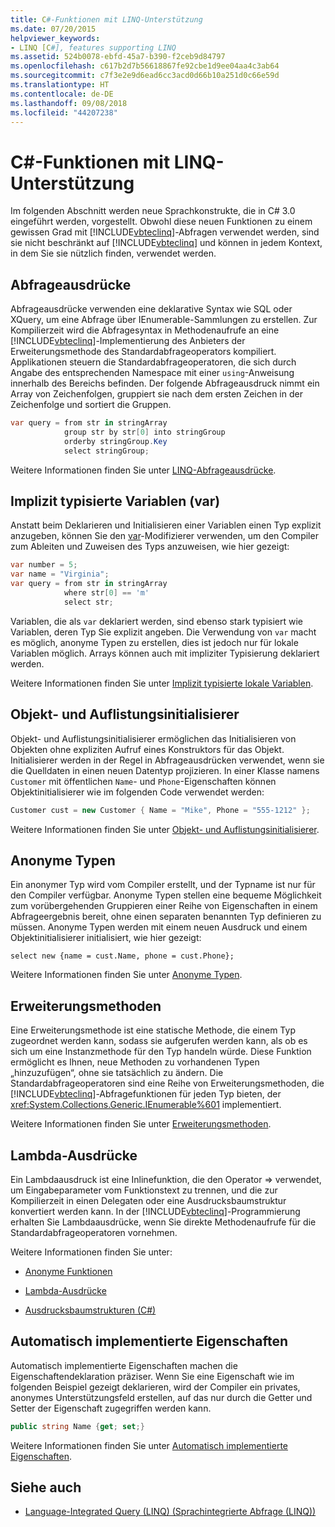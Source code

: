 ```yaml
---
title: C#-Funktionen mit LINQ-Unterstützung
ms.date: 07/20/2015
helpviewer_keywords:
- LINQ [C#], features supporting LINQ
ms.assetid: 524b0078-ebfd-45a7-b390-f2ceb9d84797
ms.openlocfilehash: c617b2d7b56618867fe92cbe1d9ee04aa4c3ab64
ms.sourcegitcommit: c7f3e2e9d6ead6cc3acd0d66b10a251d0c66e59d
ms.translationtype: HT
ms.contentlocale: de-DE
ms.lasthandoff: 09/08/2018
ms.locfileid: "44207238"
---
```

# <a name="c-features-that-support-linq"></a>C#-Funktionen mit LINQ-Unterstützung
Im folgenden Abschnitt werden neue Sprachkonstrukte, die in C# 3.0 eingeführt werden, vorgestellt. Obwohl diese neuen Funktionen zu einem gewissen Grad mit [!INCLUDE[vbteclinq](~/includes/vbteclinq-md.md)]-Abfragen verwendet werden, sind sie nicht beschränkt auf [!INCLUDE[vbteclinq](~/includes/vbteclinq-md.md)] und können in jedem Kontext, in dem Sie sie nützlich finden, verwendet werden.  
  
## <a name="query-expressions"></a>Abfrageausdrücke  
 Abfrageausdrücke verwenden eine deklarative Syntax wie SQL oder XQuery, um eine Abfrage über IEnumerable-Sammlungen zu erstellen. Zur Kompilierzeit wird die Abfragesyntax in Methodenaufrufe an eine [!INCLUDE[vbteclinq](~/includes/vbteclinq-md.md)]-Implementierung des Anbieters der Erweiterungsmethode des Standardabfrageoperators kompiliert. Applikationen steuern die Standardabfrageoperatoren, die sich durch Angabe des entsprechenden Namespace mit einer `using`-Anweisung innerhalb des Bereichs befinden. Der folgende Abfrageausdruck nimmt ein Array von Zeichenfolgen, gruppiert sie nach dem ersten Zeichen in der Zeichenfolge und sortiert die Gruppen.  
  
```csharp  
var query = from str in stringArray  
            group str by str[0] into stringGroup  
            orderby stringGroup.Key  
            select stringGroup;  
```  
  
 Weitere Informationen finden Sie unter [LINQ-Abfrageausdrücke](../../../../csharp/programming-guide/linq-query-expressions/index.md).  
  
## <a name="implicitly-typed-variables-var"></a>Implizit typisierte Variablen (var)  
 Anstatt beim Deklarieren und Initialisieren einer Variablen einen Typ explizit anzugeben, können Sie den [var](../../../../csharp/language-reference/keywords/var.md)-Modifizierer verwenden, um den Compiler zum Ableiten und Zuweisen des Typs anzuweisen, wie hier gezeigt:  
  
```csharp  
var number = 5;  
var name = "Virginia";  
var query = from str in stringArray  
            where str[0] == 'm'  
            select str;  
```  
  
 Variablen, die als `var` deklariert werden, sind ebenso stark typisiert wie Variablen, deren Typ Sie explizit angeben. Die Verwendung von `var` macht es möglich, anonyme Typen zu erstellen, dies ist jedoch nur für lokale Variablen möglich. Arrays können auch mit impliziter Typisierung deklariert werden.  
  
 Weitere Informationen finden Sie unter [Implizit typisierte lokale Variablen](../../../../csharp/programming-guide/classes-and-structs/implicitly-typed-local-variables.md).  
  
## <a name="object-and-collection-initializers"></a>Objekt- und Auflistungsinitialisierer  
 Objekt- und Auflistungsinitialisierer ermöglichen das Initialisieren von Objekten ohne expliziten Aufruf eines Konstruktors für das Objekt. Initialisierer werden in der Regel in Abfrageausdrücken verwendet, wenn sie die Quelldaten in einen neuen Datentyp projizieren. In einer Klasse namens `Customer` mit öffentlichen `Name`- und `Phone`-Eigenschaften können Objektinitialisierer wie im folgenden Code verwendet werden:  
  
```csharp  
Customer cust = new Customer { Name = "Mike", Phone = "555-1212" };  
```  
  
 Weitere Informationen finden Sie unter [Objekt- und Auflistungsinitialisierer](../../../../csharp/programming-guide/classes-and-structs/object-and-collection-initializers.md).  
  
## <a name="anonymous-types"></a>Anonyme Typen  
 Ein anonymer Typ wird vom Compiler erstellt, und der Typname ist nur für den Compiler verfügbar. Anonyme Typen stellen eine bequeme Möglichkeit zum vorübergehenden Gruppieren einer Reihe von Eigenschaften in einem Abfrageergebnis bereit, ohne einen separaten benannten Typ definieren zu müssen. Anonyme Typen werden mit einem neuen Ausdruck und einem Objektinitialisierer initialisiert, wie hier gezeigt:  
  
```  
select new {name = cust.Name, phone = cust.Phone};  
```  
  
 Weitere Informationen finden Sie unter [Anonyme Typen](../../../../csharp/programming-guide/classes-and-structs/anonymous-types.md).  
  
## <a name="extension-methods"></a>Erweiterungsmethoden  
 Eine Erweiterungsmethode ist eine statische Methode, die einem Typ zugeordnet werden kann, sodass sie aufgerufen werden kann, als ob es sich um eine Instanzmethode für den Typ handeln würde. Diese Funktion ermöglicht es Ihnen, neue Methoden zu vorhandenen Typen „hinzuzufügen“, ohne sie tatsächlich zu ändern. Die Standardabfrageoperatoren sind eine Reihe von Erweiterungsmethoden, die [!INCLUDE[vbteclinq](~/includes/vbteclinq-md.md)]-Abfragefunktionen für jeden Typ bieten, der <xref:System.Collections.Generic.IEnumerable%601> implementiert.  
  
 Weitere Informationen finden Sie unter [Erweiterungsmethoden](../../../../csharp/programming-guide/classes-and-structs/extension-methods.md).  
  
## <a name="lambda-expressions"></a>Lambda-Ausdrücke  
 Ein Lambdaausdruck ist eine Inlinefunktion, die den Operator => verwendet, um Eingabeparameter vom Funktionstext zu trennen, und die zur Kompilierzeit in einen Delegaten oder eine Ausdrucksbaumstruktur konvertiert werden kann. In der [!INCLUDE[vbteclinq](~/includes/vbteclinq-md.md)]-Programmierung erhalten Sie Lambdaausdrücke, wenn Sie direkte Methodenaufrufe für die Standardabfrageoperatoren vornehmen.  
  
 Weitere Informationen finden Sie unter:  
  
-   [Anonyme Funktionen](../../../../csharp/programming-guide/statements-expressions-operators/anonymous-functions.md)  
  
-   [Lambda-Ausdrücke](../../../../csharp/programming-guide/statements-expressions-operators/lambda-expressions.md)  
  
-   [Ausdrucksbaumstrukturen (C#)](../../../../csharp/programming-guide/concepts/expression-trees/index.md)  
  
## <a name="auto-implemented-properties"></a>Automatisch implementierte Eigenschaften  
 Automatisch implementierte Eigenschaften machen die Eigenschaftendeklaration präziser. Wenn Sie eine Eigenschaft wie im folgenden Beispiel gezeigt deklarieren, wird der Compiler ein privates, anonymes Unterstützungsfeld erstellen, auf das nur durch die Getter und Setter der Eigenschaft zugegriffen werden kann.  
  
```csharp  
public string Name {get; set;}  
```  
  
 Weitere Informationen finden Sie unter [Automatisch implementierte Eigenschaften](../../../../csharp/programming-guide/classes-and-structs/auto-implemented-properties.md).  
  
## <a name="see-also"></a>Siehe auch

- [Language-Integrated Query (LINQ) (Sprachintegrierte Abfrage (LINQ))](../../../../csharp/programming-guide/concepts/linq/index.md)
